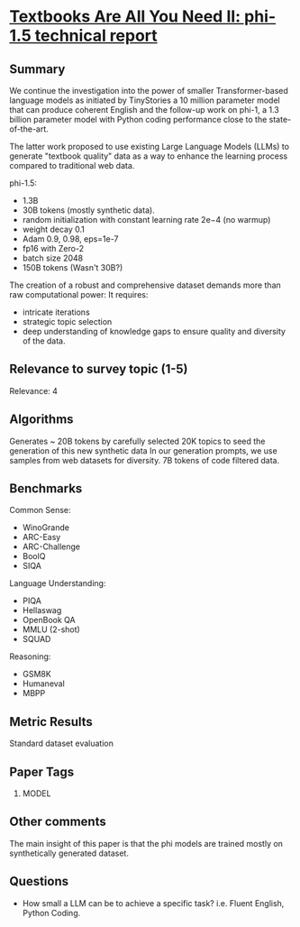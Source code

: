 # [Textbooks Are All You Need II: phi-1.5 technical report](https://arxiv.org/abs/2309.05463)

## Summary

We continue the investigation into the power of smaller Transformer-based language models as initiated by TinyStories a 10 million parameter model that can produce coherent English and the follow-up work on phi-1, a 1.3 billion parameter model with Python coding performance close to the state-of-the-art.

The latter work proposed to use existing Large Language Models (LLMs) to generate "textbook quality" data as a way to enhance the learning process compared to traditional web data.

phi-1.5:
- 1.3B 
- 30B tokens (mostly synthetic data).
- random initialization with constant learning rate 2e−4 (no warmup) 
- weight decay 0.1
- Adam 0.9, 0.98, eps=1e-7
- fp16 with Zero-2
- batch size 2048
- 150B tokens (Wasn't 30B?)


The creation of a robust and comprehensive dataset demands more than raw computational power: It requires:
- intricate iterations
- strategic topic selection
- deep understanding of knowledge gaps to ensure quality and diversity of the data.

## Relevance to survey topic (1-5)

Relevance: 4

## Algorithms

Generates ~ 20B tokens by carefully selected 20K topics to seed the generation of this new synthetic data
In our generation prompts, we use samples from web datasets for diversity. 7B tokens of code filtered data.

## Benchmarks

Common Sense:
- WinoGrande 
- ARC-Easy 
- ARC-Challenge 
- BoolQ 
- SIQA

Language Understanding:
- PIQA
- Hellaswag
- OpenBook QA
- MMLU (2-shot)
- SQUAD

Reasoning:
- GSM8K
- Humaneval
- MBPP

## Metric Results

Standard dataset evaluation

## Paper Tags

1. MODEL

## Other comments

The main insight of this paper is that the phi models are trained mostly on synthetically generated dataset.

## Questions

- How small a LLM can be to achieve a specific task? i.e. Fluent English, Python Coding.
